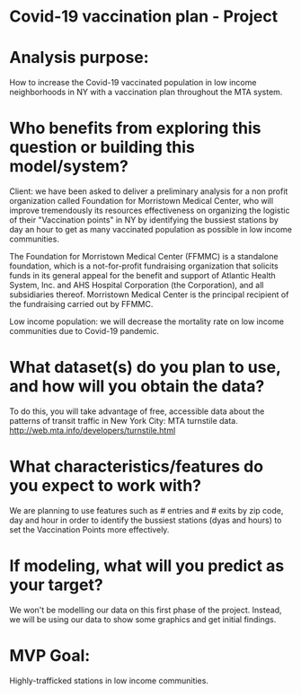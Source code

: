# Covid-19 vaccination plan - Project

# Analysis purpose:

How to increase the Covid-19 vaccinated population in low income neighborhoods in NY with a vaccination plan throughout the MTA system.

# Who benefits from exploring this question or building this model/system?

Client: we have been asked to deliver a preliminary analysis for a non profit organization called Foundation for Morristown Medical Center, who will improve tremendously its resources effectiveness on organizing the logistic of their "Vaccination points" in NY by identifying the bussiest stations by day an hour to get as many vaccinated population as possible in low income communities. 

The Foundation for Morristown Medical Center (FFMMC) is a standalone foundation, which is a not-for-profit fundraising organization that solicits funds in its general appeal for the benefit and support of Atlantic Health System, Inc. and AHS Hospital Corporation (the Corporation), and all subsidiaries thereof. Morristown Medical Center is the principal recipient of the fundraising carried out by FFMMC.

Low income population: we will decrease the mortality rate on low income communities due to Covid-19 pandemic.

# What dataset(s) do you plan to use, and how will you obtain the data?

To do this, you will take advantage of free, accessible data about the patterns of transit traffic in New York City: MTA turnstile data.
http://web.mta.info/developers/turnstile.html

# What characteristics/features do you expect to work with?

We are planning to use features such as # entries and # exits by zip code, day and hour in order to identify the bussiest stations (dyas and hours) to set the Vaccination Points more effectively.

# If modeling, what will you predict as your target?

We won't be modelling our data on this first phase of the project. Instead, we will be using our data to show some graphics and get initial findings. 

# MVP Goal:

Highly-trafficked stations in low income communities.

